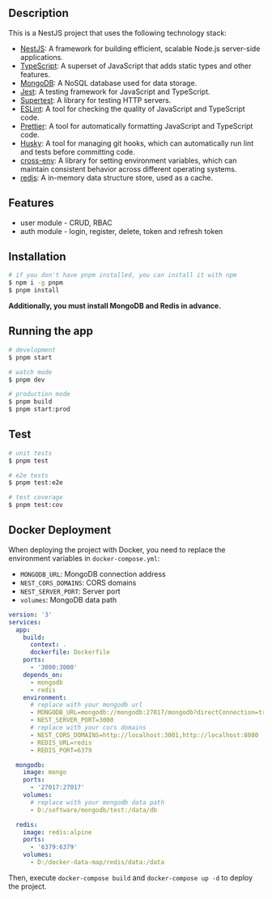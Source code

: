 ## Description

This is a NestJS project that uses the following technology stack:

- [NestJS](https://nestjs.com/): A framework for building efficient, scalable Node.js server-side applications.
- [TypeScript](https://www.typescriptlang.org/): A superset of JavaScript that adds static types and other features.
- [MongoDB](https://www.mongodb.com/): A NoSQL database used for data storage.
- [Jest](https://jestjs.io/): A testing framework for JavaScript and TypeScript.
- [Supertest](https://github.com/visionmedia/supertest): A library for testing HTTP servers.
- [ESLint](https://eslint.org/): A tool for checking the quality of JavaScript and TypeScript code.
- [Prettier](https://prettier.io/): A tool for automatically formatting JavaScript and TypeScript code.
- [Husky](https://typicode.github.io/husky/): A tool for managing git hooks, which can automatically run lint and tests before committing code.
- [cross-env](https://github.com/kentcdodds/cross-env): A library for setting environment variables, which can maintain consistent behavior across different operating systems.
- [redis](https://redis.io/): A in-memory data structure store, used as a cache.

## Features

- user module - CRUD, RBAC
- auth module - login, register, delete, token and refresh token

## Installation

```bash
# if you don't have pnpm installed, you can install it with npm
$ npm i -g pnpm
$ pnpm install
```

**Additionally, you must install MongoDB and Redis in advance.**

## Running the app

```bash
# development
$ pnpm start

# watch mode
$ pnpm dev

# production mode
$ pnpm build
$ pnpm start:prod
```

## Test

```bash
# unit tests
$ pnpm test

# e2e tests
$ pnpm test:e2e

# test coverage
$ pnpm test:cov
```

## Docker Deployment

When deploying the project with Docker, you need to replace the environment variables in `docker-compose.yml`:

- `MONGODB_URL`: MongoDB connection address
- `NEST_CORS_DOMAINS`: CORS domains
- `NEST_SERVER_PORT`: Server port
- `volumes`: MongoDB data path

```yml
version: '3'
services:
  app:
    build:
      context: .
      dockerfile: Dockerfile
    ports:
      - '3000:3000'
    depends_on:
      - mongodb
      - redis
    environment:
      # replace with your mongodb url
      - MONGODB_URL=mongodb://mongodb:27017/mongodb?directConnection=true&serverSelectionTimeoutMS=2000&appName=mongosh+2.2.0
      - NEST_SERVER_PORT=3000
      # replace with your cors domains
      - NEST_CORS_DOMAINS=http://localhost:3001,http://localhost:8080
      - REDIS_URL=redis
      - REDIS_PORT=6379

  mongodb:
    image: mongo
    ports:
      - '27017:27017'
    volumes:
      # replace with your mongodb data path
      - D:/software/mongodb/test:/data/db

  redis:
    image: redis:alpine
    ports:
      - '6379:6379'
    volumes:
      - D:/docker-data-map/redis/data:/data
```

Then, execute `docker-compose build` and `docker-compose up -d` to deploy the project.
